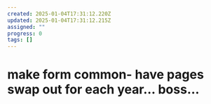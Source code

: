 ```yaml
---
created: 2025-01-04T17:31:12.220Z
updated: 2025-01-04T17:31:12.215Z
assigned: ""
progress: 0
tags: []
---
```


# make form common- have pages swap out for each year... boss...
